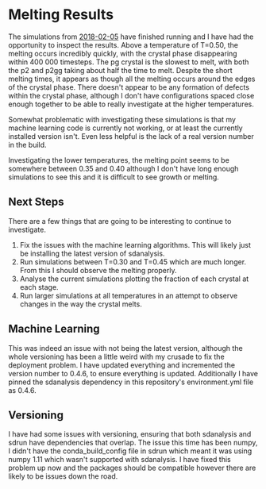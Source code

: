 Melting Results
===============


The simulations from [2018-02-05](2018-02-05.md) have finished running
and I have had the opportunity to inspect the results.
Above a temperature of T=0.50, the melting occurs incredibly quickly,
with the crystal phase disappearing within 400 000 timesteps.
The pg crystal is the slowest to melt,
with both the p2 and p2gg taking about half the time to melt.
Despite the short melting times,
it appears as though all the melting occurs
around the edges of the crystal phase.
There doesn't appear to be any formation of defects within the crystal phase,
although I don't have configurations spaced close enough together
to be able to really investigate at the higher temperatures.

Somewhat problematic with investigating these simulations
is that my machine learning code is currently not working,
or at least the currently installed version isn't.
Even less helpful is the lack of a real version number in the build.

Investigating the lower temperatures,
the melting point seems to be somewhere between 0.35 and 0.40
although I don't have long enough simulations to see this
and it is difficult to see growth or melting.

Next Steps
----------

There are a few things that are going to be interesting to continue to investigate.

1) Fix the issues with the machine learning algorithms.
    This will likely just be installing the latest version of sdanalysis.
2) Run simulations between T=0.30 and T=0.45 which are much longer.
    From this I should observe the melting properly.
3) Analyse the current simulations plotting the fraction of each crystal at each stage.
4) Run larger simulations at all temperatures in an attempt to observe changes in
    the way the crystal melts.


Machine Learning
----------------

This was indeed an issue with not being the latest version,
although the whole versioning has been a little weird 
with my crusade to fix the deployment problem.
I have updated everything and incremented the version number to 0.4.6,
to ensure everything is updated.
Additionally I have pinned the sdanalysis dependency in this repository's
environment.yml file as 0.4.6.

Versioning
----------

I have had some issues with versioning,
ensuring that both sdanalysis and sdrun have dependencies that overlap.
The issue this time has been numpy,
I didn't have the conda_build_config file in sdrun
which meant it was using numpy 1.11
which wasn't supported with sdanalysis.
I have fixed this problem up now
and the packages should be compatible
however there are likely to be issues down the road.
